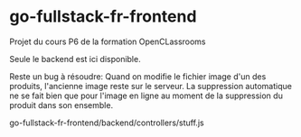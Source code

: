 # go-fullstack-fr-frontend

Projet du cours P6 de la formation OpenCLassrooms

Seule le backend est ici disponible. 

Reste un bug à résoudre:
   Quand on modifie le fichier image d'un des produits, l'ancienne image reste sur le serveur. 
   La suppression automatique ne se fait bien que pour l'image en ligne au moment de la suppression du produit dans son ensemble.

go-fullstack-fr-frontend/backend/controllers/stuff.js
